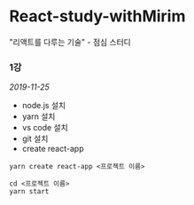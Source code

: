 # React-study-withMirim
"리액트를 다루는 기술" - 점심 스터디

### 1강
*2019-11-25*

* node.js 설치
* yarn 설치
* vs code 설치
* git 설치
* create react-app
```{.bash}
yarn create react-app <프로젝트 이름>
```

```{.bash}
cd <프로젝트 이름>
yarn start
```
